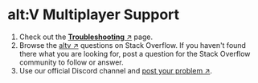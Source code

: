 # alt:V Multiplayer Support

1. Check out the [**Troubleshooting** &nearr;](https://go.altv.mp/trouble) page.
2. Browse the [altv &nearr;](https://stackoverflow.com/questions/tagged/altv) questions on Stack Overflow. If you haven't found there what you are looking for, post a question for the Stack Overflow community to follow or answer.
3. Use our official Discord channel and [post your problem &nearr;](https://discord.altv.mp/).
